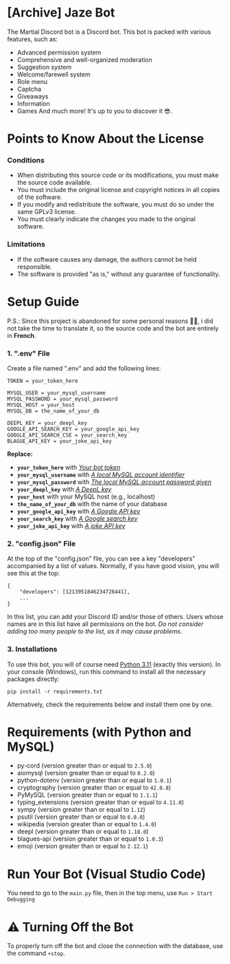 # [Archive] Jaze Bot
The Martial Discord bot is a Discord bot. This bot is packed with various features, such as:
- Advanced permission system
- Comprehensive and well-organized moderation
- Suggestion system
- Welcome/farewell system
- Role menu
- Captcha
- Giveaways
- Information
- Games
And much more! It's up to you to discover it 😎.

# Points to Know About the License

### Conditions
- When distributing this source code or its modifications, you must make the source code available.
- You must include the original license and copyright notices in all copies of the software.
- If you modify and redistribute the software, you must do so under the same GPLv3 license.
- You must clearly indicate the changes you made to the original software.

### Limitations
- If the software causes any damage, the authors cannot be held responsible.
- The software is provided "as is," without any guarantee of functionality.

# Setup Guide
P.S.: Since this project is abandoned for some personal reasons 😮‍💨, i did not take the time to translate it, so the source code and the bot are entirely in **French**.
### 1. ".env" File
Create a file named ".env" and add the following lines:
```
TOKEN = your_token_here

MYSQL_USER = your_mysql_username
MYSQL_PASSWORD = your_mysql_password
MYSQL_HOST = your_host
MYSQL_DB = the_name_of_your_db

DEEPL_KEY = your_deepl_key
GOOGLE_API_SEARCH_KEY = your_google_api_key
GOOGLE_API_SEARCH_CSE = your_search_key
BLAGUE_API_KEY = your_joke_api_key
```

**Replace:**
- **`your_token_here`** with *[Your bot token](https://youtu.be/aI4OmIbkJH8?si=RyxOBtSf6JENda9P)*
- **`your_mysql_username`** with *[A local MySQL account identifier](https://www.youtube.com/watch?v=5h5IKUjAO24)*
- **`your_mysql_password`** with *[The local MySQL account password given](https://www.youtube.com/watch?v=5h5IKUjAO24)*
- **`your_deepl_key`** with *[A DeepL key](https://www.deepl.com/fr/pro#developer)*
- **`your_host`** with your MySQL host (e.g., localhost)
- **`the_name_of_your_db`** with the name of your database
- **`your_google_api_key`** with *[A Google API key](https://developers.google.com/custom-search/v1/overview?hl=fr)*
- **`your_search_key`** with *[A Google search key](https://programmablesearchengine.google.com/)*
- **`your_joke_api_key`** with *[A joke API key](https://www.blagues-api.fr/)*

### 2. "config.json" File
At the top of the "config.json" file, you can see a key "developers" accompanied by a list of values.
Normally, if you have good vision, you will see this at the top:
```
{
    "developers": [1213951846234726441],
    ...
}
```
In this list, you can add your Discord ID and/or those of others. Users whose names are in this list have all permissions on the bot. *Do not consider adding too many people to the list, as it may cause problems*.

### 3. Installations
To use this bot, you will of course need [Python 3.11](https://www.python.org/downloads/release/python-3119/) (exactly this version). In your console (Windows), run this command to install all the necessary packages directly: 
```
pip install -r requirements.txt
```

Alternatively, check the requirements below and install them one by one.

# Requirements (with Python and MySQL)
 - py-cord (version greater than or equal to `2.5.0`)
 - aiomysql (version greater than or equal to `0.2.0`)
 - python-dotenv (version greater than or equal to `1.0.1`)
 - cryptography (version greater than or equal to `42.0.8`)
 - PyMySQL (version greater than or equal to `1.1.1`)
 - typing_extensions (version greater than or equal to `4.11.0`)
 - sympy (version greater than or equal to `1.12`)
 - psutil (version greater than or equal to `6.0.0`)
 - wikipedia (version greater than or equal to `1.4.0`)
 - deepl (version greater than or equal to `1.18.0`)
 - blagues-api (version greater than or equal to `1.0.3`)
 - emoji (version greater than or equal to `2.12.1`)

# Run Your Bot (Visual Studio Code)
You need to go to the `main.py` file, then in the top menu, use `Run > Start Debugging`

# ⚠️ Turning Off the Bot
To properly turn off the bot and close the connection with the database, use the command `+stop`.
